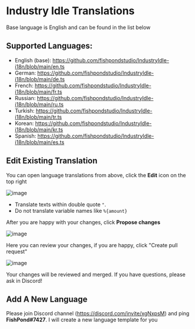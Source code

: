 # Industry Idle Translations

Base language is English and can be found in the list below

## Supported Languages:

- English (base): https://github.com/fishpondstudio/IndustryIdle-i18n/blob/main/en.ts
- German: https://github.com/fishpondstudio/IndustryIdle-i18n/blob/main/de.ts
- French: https://github.com/fishpondstudio/IndustryIdle-i18n/blob/main/fr.ts
- Russian: https://github.com/fishpondstudio/IndustryIdle-i18n/blob/main/ru.ts
- Turkish: https://github.com/fishpondstudio/IndustryIdle-i18n/blob/main/tr.ts
- Korean: https://github.com/fishpondstudio/IndustryIdle-i18n/blob/main/kr.ts
- Spanish: https://github.com/fishpondstudio/IndustryIdle-i18n/blob/main/es.ts

## Edit Existing Translation

You can open language translations from above, click the **Edit** icon on the top right

![image](https://user-images.githubusercontent.com/608221/113917327-c13b5f80-97e9-11eb-82fa-dc6fc0aa65fa.png)

- Translate texts within double quote `"`.
- Do not translate variable names like `%{amount}`

After you are happy with your changes, click **Propose changes**

![image](https://user-images.githubusercontent.com/608221/113917613-11b2bd00-97ea-11eb-9473-b0a300b7df19.png)

Here you can review your changes, if you are happy, click "Create pull request"

![image](https://user-images.githubusercontent.com/608221/114295260-ca0f8800-9aac-11eb-9bf1-844daaad1ad8.png)

Your changes will be reviewed and merged. If you have questions, please ask in Discord!

## Add A New Language

Please join Discord channel (https://discord.com/invite/xgNxpsM) and ping **FishPond#7427**. I will create a new language template for you
